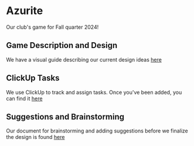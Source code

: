# Azurite
Our club's game for Fall quarter 2024!
## Game Description and Design
We have a visual guide describing our current design ideas [here](https://docs.google.com/presentation/d/15yMjIlU8fYixmE1ntFo_szmOr-63X85vbjRvQoiPdLU/edit?usp=sharing)
## ClickUp Tasks
We use ClickUp to track and assign tasks. Once you've been added, you can find it [here](https://app.clickup.com/9014441076/v/o/s/90142396824)
## Suggestions and Brainstorming
Our document for brainstorming and adding suggestions before we finalize the design is found [here](https://docs.google.com/document/d/1PLsCCfr06JKYTvdf4aB9EKbjpQnhNvv9h8P90MPPyJo/edit?usp=sharing)

